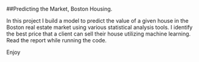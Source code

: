 ##Predicting the Market, Boston Housing.

In this project I build a model to predict the value of a given house in the Boston real estate market using various statistical 
analysis tools. I identify the best price that a client can sell their house utilizing machine learning.  Read the report while running the code.

Enjoy
